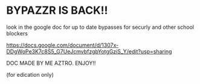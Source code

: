 

# BYPAZZR IS BACK!!


look in the google doc for up to date bypasses for securly and other school blockers

https://docs.google.com/document/d/1307x-DDgWoPe3K7c8S5_G7UeJcmvbfzgbYotgGziS_Y/edit?usp=sharing

DOC MADE BY ME AZTRO. ENJOY!!

(for edication only)


 
